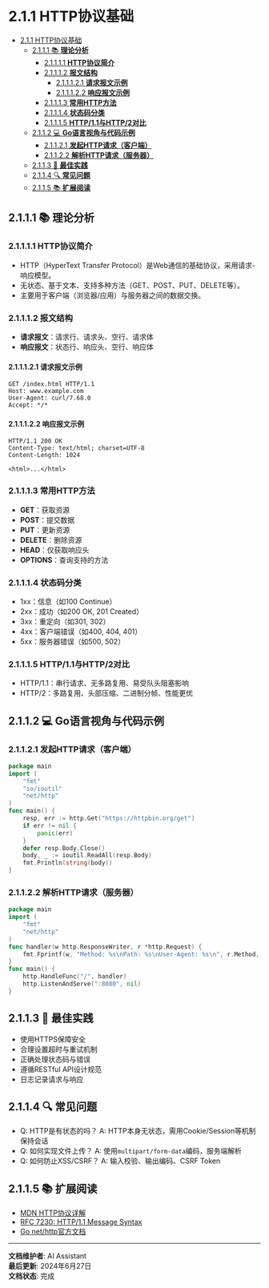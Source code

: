 
# 2.1.1 HTTP协议基础

<!-- TOC START -->
- [2.1.1 HTTP协议基础](#211-http协议基础)
  - [2.1.1.1 📚 **理论分析**](#2111--理论分析)
    - [2.1.1.1.1 **HTTP协议简介**](#21111-http协议简介)
    - [2.1.1.1.2 **报文结构**](#21112-报文结构)
      - [2.1.1.1.2.1 **请求报文示例**](#211121-请求报文示例)
      - [2.1.1.1.2.2 **响应报文示例**](#211122-响应报文示例)
    - [2.1.1.1.3 **常用HTTP方法**](#21113-常用http方法)
    - [2.1.1.1.4 **状态码分类**](#21114-状态码分类)
    - [2.1.1.1.5 **HTTP/1.1与HTTP/2对比**](#21115-http11与http2对比)
  - [2.1.1.2 💻 **Go语言视角与代码示例**](#2112--go语言视角与代码示例)
    - [2.1.1.2.1 **发起HTTP请求（客户端）**](#21121-发起http请求客户端)
    - [2.1.1.2.2 **解析HTTP请求（服务器）**](#21122-解析http请求服务器)
  - [2.1.1.3 🎯 **最佳实践**](#2113--最佳实践)
  - [2.1.1.4 🔍 **常见问题**](#2114--常见问题)
  - [2.1.1.5 📚 **扩展阅读**](#2115--扩展阅读)
<!-- TOC END -->

## 2.1.1.1 📚 **理论分析**

### 2.1.1.1.1 **HTTP协议简介**

- HTTP（HyperText Transfer Protocol）是Web通信的基础协议，采用请求-响应模型。
- 无状态、基于文本、支持多种方法（GET、POST、PUT、DELETE等）。
- 主要用于客户端（浏览器/应用）与服务器之间的数据交换。

### 2.1.1.1.2 **报文结构**

- **请求报文**：请求行、请求头、空行、请求体
- **响应报文**：状态行、响应头、空行、响应体

#### 2.1.1.1.2.1 **请求报文示例**

```text
GET /index.html HTTP/1.1
Host: www.example.com
User-Agent: curl/7.68.0
Accept: */*

```

#### 2.1.1.1.2.2 **响应报文示例**

```text
HTTP/1.1 200 OK
Content-Type: text/html; charset=UTF-8
Content-Length: 1024

<html>...</html>

```

### 2.1.1.1.3 **常用HTTP方法**

- **GET**：获取资源
- **POST**：提交数据
- **PUT**：更新资源
- **DELETE**：删除资源
- **HEAD**：仅获取响应头
- **OPTIONS**：查询支持的方法

### 2.1.1.1.4 **状态码分类**

- 1xx：信息（如100 Continue）
- 2xx：成功（如200 OK, 201 Created）
- 3xx：重定向（如301, 302）
- 4xx：客户端错误（如400, 404, 401）
- 5xx：服务器错误（如500, 502）

### 2.1.1.1.5 **HTTP/1.1与HTTP/2对比**

- HTTP/1.1：串行请求、无多路复用、易受队头阻塞影响
- HTTP/2：多路复用、头部压缩、二进制分帧、性能更优

## 2.1.1.2 💻 **Go语言视角与代码示例**

### 2.1.1.2.1 **发起HTTP请求（客户端）**

```go
package main
import (
    "fmt"
    "io/ioutil"
    "net/http"
)
func main() {
    resp, err := http.Get("https://httpbin.org/get")
    if err != nil {
        panic(err)
    }
    defer resp.Body.Close()
    body, _ := ioutil.ReadAll(resp.Body)
    fmt.Println(string(body))
}

```

### 2.1.1.2.2 **解析HTTP请求（服务器）**

```go
package main
import (
    "fmt"
    "net/http"
)
func handler(w http.ResponseWriter, r *http.Request) {
    fmt.Fprintf(w, "Method: %s\nPath: %s\nUser-Agent: %s\n", r.Method, r.URL.Path, r.UserAgent())
}
func main() {
    http.HandleFunc("/", handler)
    http.ListenAndServe(":8080", nil)
}

```

## 2.1.1.3 🎯 **最佳实践**

- 使用HTTPS保障安全
- 合理设置超时与重试机制
- 正确处理状态码与错误
- 遵循RESTful API设计规范
- 日志记录请求与响应

## 2.1.1.4 🔍 **常见问题**

- Q: HTTP是有状态的吗？
  A: HTTP本身无状态，需用Cookie/Session等机制保持会话
- Q: 如何实现文件上传？
  A: 使用`multipart/form-data`编码，服务端解析
- Q: 如何防止XSS/CSRF？
  A: 输入校验、输出编码、CSRF Token

## 2.1.1.5 📚 **扩展阅读**

- [MDN HTTP协议详解](https://developer.mozilla.org/zh-CN/docs/Web/HTTP)
- [RFC 7230: HTTP/1.1 Message Syntax](https://tools.ietf.org/html/rfc7230)
- [Go net/http官方文档](https://golang.org/pkg/net/http/)

---

**文档维护者**: AI Assistant  
**最后更新**: 2024年6月27日  
**文档状态**: 完成
